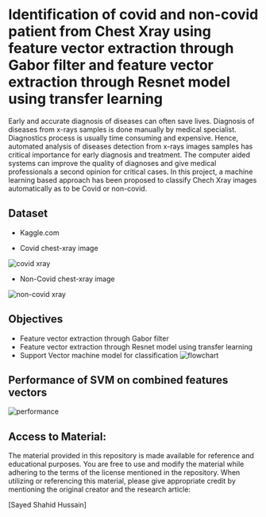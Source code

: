 # Identification of covid and non-covid patient from Chest Xray using feature vector extraction through Gabor filter and feature vector extraction through Resnet model using transfer learning 
Early and accurate diagnosis of diseases can often save lives. Diagnosis of diseases from x-rays samples is done manually by medical specialist. Diagnostics process is usually time consuming and expensive. Hence, automated analysis of diseases detection from x-rays images samples has critical importance for early diagnosis and treatment. The computer aided systems can improve the quality of diagnoses and give medical professionals a second opinion for critical cases. In this project, a machine learning based approach has been proposed to classify Chech Xray images automatically as to be Covid or non-covid.

## Dataset
* Kaggle.com

* Covid chest-xray image

![covid xray](https://github.com/Shahid-Fakhri/Feature-Extracture-and-Classification-Using-Covid-dataset/assets/83221922/a8c532bd-0e8e-4787-90f7-863c8e962769)

* Non-Covid chest-xray image

![non-covid xray](https://github.com/Shahid-Fakhri/Feature-Extracture-and-Classification-Using-Covid-dataset/assets/83221922/e2d25b86-6db8-4160-affc-2bec35be234c)

## Objectives
* Feature vector extraction through Gabor filter
* Feature vector extraction through Resnet model using transfer learning
* Support Vector machine model for classification
![flowchart](https://github.com/Shahid-Fakhri/Feature-Extracture-and-Classification-Using-Covid-dataset/assets/83221922/769013b1-d7d0-4923-9102-bdf5c47f6882)

## Performance of SVM on combined features vectors
![performance](https://github.com/Shahid-Fakhri/Feature-Extracture-and-Classification-Using-Covid-dataset/assets/83221922/1c7346bf-eb7e-4d35-8091-112f7ee5251b)

## Access to Material:
The material provided in this repository is made available for reference and educational purposes. You are free to use and modify the material while adhering to the terms of the license mentioned in the repository. When utilizing or referencing this material, please give appropriate credit by mentioning the original creator and the research article:

[Sayed Shahid Hussain]
